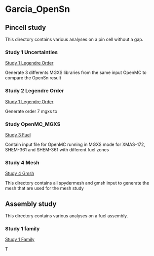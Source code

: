 # Garcia_OpenSn


## Pincell study

This directory contains various analyses on a pin cell without a gap.

### Study 1 Uncertainties

[Study 1 Legendre Order](./pincell_study/uncert)

Generate 3 differents MGXS libraries from the same input OpenMC to compare the OpenSn result

### Study 2 Legendre Order

[Study 1 Legendre Order](./pincell_study/legendre)

Generate order 7 mgxs to 


### Study  OpenMC_MGXS

[Study 3 Fuel](./pincell_study/openmc_mgxs)

Contain input file for OpenMC running in MGXS mode for XMAS-172, SHEM-361 and SHEM-361 with different fuel zones


### Study 4 Mesh

[Study 4 Gmsh](./pincell_study/mesh)

This directory contains all spydermesh and gmsh input to generate the mesh that are used for the mesh study

## Assembly study

This directory contains various analyses on a fuel assembly.

### Study 1 family

[Study 1 Family](./pincell_study/1_legendre)

T






